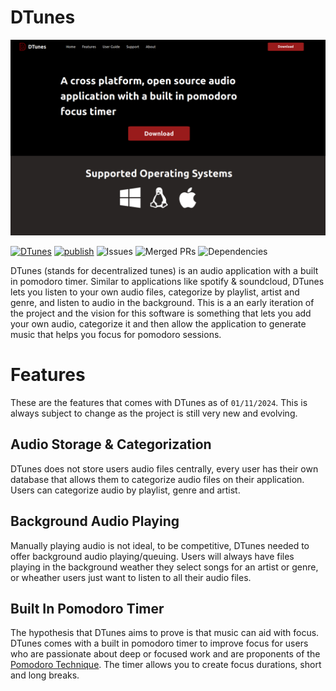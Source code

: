 # DTunes

![DTunes Site](public/dtunes-website.png)

[![DTunes](https://github.com/shaysingh818/DTunes/actions/workflows/build.yml/badge.svg)](https://github.com/shaysingh818/DTunes/actions/workflows/build.yml)
[![publish](https://github.com/shaysingh818/DTunes/actions/workflows/release.yml/badge.svg)](https://github.com/shaysingh818/DTunes/actions/workflows/release.yml)
![Issues](https://img.shields.io/github/issues/shaysingh818/DTunes.svg)
![Merged PRs](https://img.shields.io/github/issues-pr-closed/shaysingh818/DTunes.svg)
![Dependencies](https://img.shields.io/github/dependencies/status/shaysingh818/DTunes.svg)


DTunes (stands for decentralized tunes) is an audio application with a built in pomodoro timer. Similar to applications like spotify & soundcloud, DTunes lets you listen to your own audio files, categorize by playlist, artist and genre, and listen to audio in the background. This is a an early iteration of the project and the vision for this software is something that lets you add your own audio, categorize it and then allow the application to generate music that helps you focus for pomodoro sessions. 



# Features

These are the features that comes with DTunes as of `01/11/2024`. This is always subject to change as the project is still very new and evolving. 

## Audio Storage & Categorization

DTunes does not store users audio files centrally, every user has their own database that allows them to categorize audio files on their application. Users can categorize audio by playlist, genre and artist. 


## Background Audio Playing

Manually playing audio is not ideal, to be competitive, DTunes needed to offer background audio playing/queuing. Users will always have files playing in the background weather they select songs for an artist or genre, or wheather users just want to listen to all their audio files. 


## Built In Pomodoro Timer

The hypothesis that DTunes aims to prove is that music can aid with focus. DTunes comes with a built in pomodoro timer to improve focus for users who are passionate about deep or focused work and are proponents of the [Pomodoro Technique](https://en.wikipedia.org/wiki/Pomodoro_Technique). The timer allows you to create focus durations, short and long breaks. 


